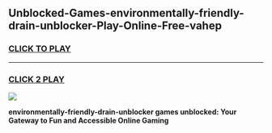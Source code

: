 
## Unblocked-Games-environmentally-friendly-drain-unblocker-Play-Online-Free-vahep
<h3>
<a href="https://premium76.site?title=environmentally-friendly-drain-unblocker&ref=26A">CLICK TO PLAY</a></h3>
<hr>

<h3>
<a href="https://premium76.site?title=environmentally-friendly-drain-unblocker&ref=26A">CLICK 2 PLAY</a>
  
</h3>

<a href="https://premium76.site?title=environmentally-friendly-drain-unblocker&ref=26A"><img src="https://clearcache.store/games.png"></a>


**environmentally-friendly-drain-unblocker games unblocked: Your Gateway to Fun and Accessible Online Gaming**

